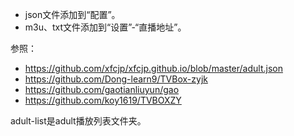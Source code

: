 + json文件添加到“配置”。
+ m3u、txt文件添加到“设置”-“直播地址”。

参照：
+ https://github.com/xfcjp/xfcjp.github.io/blob/master/adult.json
+ https://github.com/Dong-learn9/TVBox-zyjk
+ https://github.com/gaotianliuyun/gao
+ https://github.com/koy1619/TVBOXZY


adult-list是adult播放列表文件夹。
